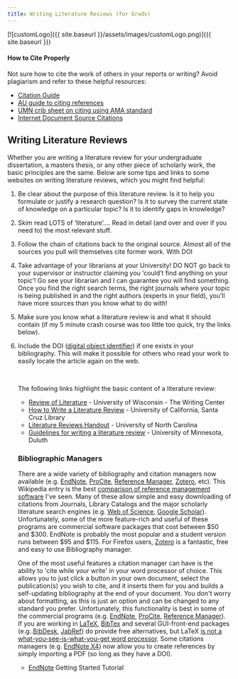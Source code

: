 ```yaml
---
title: Writing Literature Reviews (for Grads)
---
```


[![customLogo]({{ site.baseurl }}/assets/images/customLogo.png)]({{ site.baseurl }})

#### How to Cite Properly

Not sure how to cite the work of others in your reports or writing? Avoid plagiarism and refer to these helpful resources:

- [Citation Guide](http://www.lawyeringskills.com/sorkin/citguide.html)
- [AU guide to citing references](http://www.inf.aber.ac.uk/subject/ruralsciences/htcr.asp)
- [UMN crib sheet on citing using AMA standard](http://libguides.d.umn.edu/cite/AMA)
- [Internet Document Source Citations](http://www.rockinghamcc.edu/library/citationstyles.pdf)

## Writing Literature Reviews

Whether you are writing a literature review for your undergraduate dissertation, a masters thesis, or any other piece of scholarly work, the basic principles are the same. Below are some tips and links to some websites on writing literature reviews, which you might find helpful:

1. Be clear about the purpose of this literature review. Is it to help you formulate or justify a research question? Is it to survey the current state of knowledge on a particular topic? Is it to identify gaps in knowledge?

2. Skim read LOTS of ‘literature’…. Read in detail (and over and over if you need to) the most relevant stuff.

3. Follow the chain of citations back to the original source. Almost all of the sources you pull will themselves cite former work. With DOI

4. Take advantage of your librarians at your University! DO NOT go back to your supervisor or instructor claiming you ‘could’t find anything on your topic’! Go see your librarian and I can guarantee you will find something. Once you find the right search terms, the right journals where your topic is being published in and the right authors (experts in your field), you’ll have more sources than you know what to do with!

5. Make sure you know what a literature review is and what it should contain (if my 5 minute crash course was too little too quick, try the links below).

6. Include the DOI ([digital object identifier](http://www.doi.org/index.html)) if one exists in your bibliography. This will make it possible for others who read your work to easily locate the article again on the web.

   ​

   The following links highlight the basic content of a literature review:

   - [Review of Literature](http://www.wisc.edu/writing/Handbook/ReviewofLiterature.html) - University of Wisconsin - The Writing Center
   - [How to Write a Literature Review](http://library.ucsc.edu/ref/howto/literaturereview.html) - University of California, Santa Cruz Library
   - [Literature Reviews Handout](http://www.unc.edu/depts/wcweb/handouts/literature_review.html) - University of North Carolina
   - [Guidelines for writing a literature review](http://www.duluth.umn.edu/~hrallis/guides/researching/litreview.html) - University of Minnesota, Duluth

   ### Bibliographic Managers

   There are a wide variety of bibliography and citation managers now available (e.g. [EndNote](http://www.endnote.com/), [ProCite](http://www.procite.com/), [Reference Manager](http://www.refman.com/), [Zotero](http://www.zotero.org/), etc). This Wikipedia entry is the best [comparison of reference management software](http://en.wikipedia.org/wiki/Comparison_of_reference_management_software) I've seen. Many of these allow simple and easy downloading of citations from Journals, Library Catalogs and the major scholarly literature search engines (e.g. [Web of Science](http://wok.mimas.ac.uk/), [Google Scholar](http://scholar.google.com/)). Unfortunately, some of the more feature-rich and useful of these programs are commercial software packages that cost between $50 and $300. EndNote is probably the most popular and a student version runs between $95 and $115. For Firefox users, [Zotero](http://www.zotero.org/) is a fantastic, free and easy to use Bibliography manager. 

   One of the most useful features a citation manager can have is the ability to 'cite while your write' in your word processor of choice. This allows you to just click a button in your own document, select the publication(s) you wish to cite, and it inserts them for you and builds a self-updating bibliography at the end of your document. You don't worry about formatting, as this is just an option and can be changed to any standard you prefer. Unfortunately, this functionality is best in some of the commercial programs (e.g. [EndNote](http://www.endnote.com/), [ProCite](http://www.procite.com/), [Reference Manager](http://www.refman.com/)). If you are working in [LaTeX](http://www.latex-project.org/), [BibTex](http://www.bibtex.org/) and several GUI-front-end packages (e.g..[BibDesk](http://bibdesk.sourceforge.net/), [JabRef](http://jabref.sourceforge.net/)) do provide free alternatives, but LaTeX [is not a what-you-see-is-what-you-get word processor](http://www.latex-project.org/intro.html). Some citations managers (e.g. [EndNote X4](http://libguides.northwestern.edu/content.php?pid=26823&sid=1137795)) now allow you to create references by simply importing a PDF (so long as they have a DOI).

   - [EndNote]({{site.baseurl}}/resources/how-to-guides/use-specific-software/endnote) Getting Started Tutorial